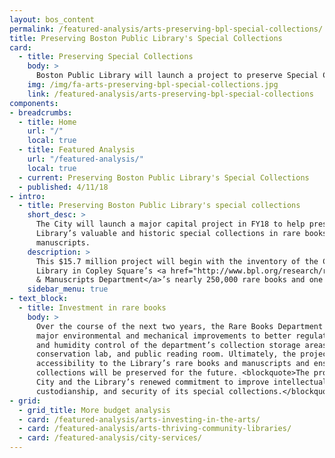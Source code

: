 ```yaml
---
layout: bos_content
permalink: /featured-analysis/arts-preserving-bpl-special-collections/
title: Preserving Boston Public Library's Special Collections
card:
  - title: Preserving Special Collections
    body: >
      Boston Public Library will launch a project to preserve Special Collections. 
    img: /img/fa-arts-preserving-bpl-special-collections.jpg
    link: /featured-analysis/arts-preserving-bpl-special-collections
components:
- breadcrumbs:
  - title: Home
    url: "/"
    local: true
  - title: Featured Analysis
    url: "/featured-analysis/"
    local: true
  - current: Preserving Boston Public Library's Special Collections
  - published: 4/11/18
- intro:
  - title: Preserving Boston Public Library's special collections
    short_desc: >
      The City will launch a major capital project in FY18 to help preserve the 
      Library’s valuable and historic special collections in rare books and 
      manuscripts. 
    description: >
      This $15.7 million project will begin with the inventory of the Central 
      Library in Copley Square’s <a href="http://www.bpl.org/research/rb/">Rare Books 
      & Manuscripts Department</a>’s nearly 250,000 rare books and one million manuscripts. 
    sidebar_menu: true
- text_block:
  - title: Investment in rare books
    body: >
      Over the course of the next two years, the Rare Books Department will receive 
      major environmental and mechanical improvements to better regulate temperature 
      and humidity control of the department’s collection storage areas, staff spaces, 
      conservation lab, and public reading room. Ultimately, the project will increase 
      accessibility to the Library’s rare books and manuscripts and ensure the 
      collections will be preserved for the future. <blockquote>The project continues the 
      City and the Library’s renewed commitment to improve intellectual control, 
      custodianship, and security of its special collections.</blockquote>
- grid:
  - grid_title: More budget analysis
  - card: /featured-analysis/arts-investing-in-the-arts/
  - card: /featured-analysis/arts-thriving-community-libraries/
  - card: /featured-analysis/city-services/
---
```

